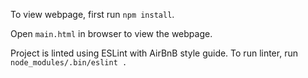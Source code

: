 To view webpage, first run `npm install`.

Open `main.html` in browser to view the webpage.

Project is linted using ESLint with AirBnB style guide. To run linter, run `node_modules/.bin/eslint .`
